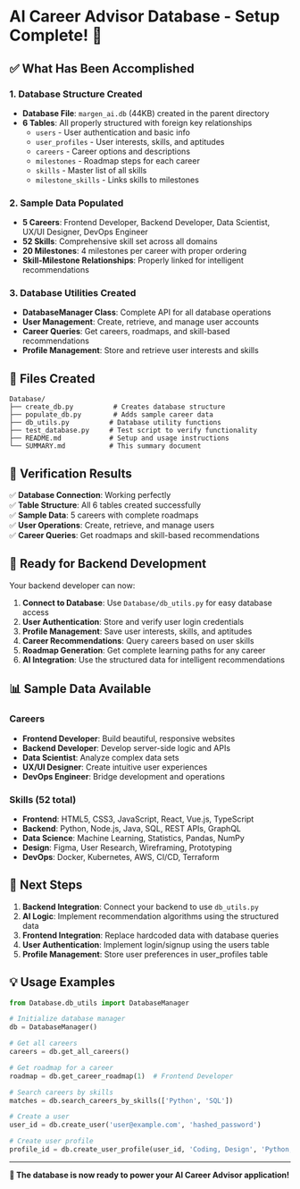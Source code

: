 # AI Career Advisor Database - Setup Complete! 🎉

## ✅ What Has Been Accomplished

### 1. Database Structure Created
- **Database File**: `margen_ai.db` (44KB) created in the parent directory
- **6 Tables**: All properly structured with foreign key relationships
  - `users` - User authentication and basic info
  - `user_profiles` - User interests, skills, and aptitudes
  - `careers` - Career options and descriptions
  - `milestones` - Roadmap steps for each career
  - `skills` - Master list of all skills
  - `milestone_skills` - Links skills to milestones

### 2. Sample Data Populated
- **5 Careers**: Frontend Developer, Backend Developer, Data Scientist, UX/UI Designer, DevOps Engineer
- **52 Skills**: Comprehensive skill set across all domains
- **20 Milestones**: 4 milestones per career with proper ordering
- **Skill-Milestone Relationships**: Properly linked for intelligent recommendations

### 3. Database Utilities Created
- **DatabaseManager Class**: Complete API for all database operations
- **User Management**: Create, retrieve, and manage user accounts
- **Career Queries**: Get careers, roadmaps, and skill-based recommendations
- **Profile Management**: Store and retrieve user interests and skills

## 📁 Files Created

```
Database/
├── create_db.py          # Creates database structure
├── populate_db.py        # Adds sample career data
├── db_utils.py          # Database utility functions
├── test_database.py     # Test script to verify functionality
├── README.md            # Setup and usage instructions
└── SUMMARY.md           # This summary document
```

## 🧪 Verification Results

✅ **Database Connection**: Working perfectly  
✅ **Table Structure**: All 6 tables created successfully  
✅ **Sample Data**: 5 careers with complete roadmaps  
✅ **User Operations**: Create, retrieve, and manage users  
✅ **Career Queries**: Get roadmaps and skill-based recommendations  

## 🚀 Ready for Backend Development

Your backend developer can now:

1. **Connect to Database**: Use `Database/db_utils.py` for easy database access
2. **User Authentication**: Store and verify user login credentials
3. **Profile Management**: Save user interests, skills, and aptitudes
4. **Career Recommendations**: Query careers based on user skills
5. **Roadmap Generation**: Get complete learning paths for any career
6. **AI Integration**: Use the structured data for intelligent recommendations

## 📊 Sample Data Available

### Careers
- **Frontend Developer**: Build beautiful, responsive websites
- **Backend Developer**: Develop server-side logic and APIs
- **Data Scientist**: Analyze complex data sets
- **UX/UI Designer**: Create intuitive user experiences
- **DevOps Engineer**: Bridge development and operations

### Skills (52 total)
- **Frontend**: HTML5, CSS3, JavaScript, React, Vue.js, TypeScript
- **Backend**: Python, Node.js, Java, SQL, REST APIs, GraphQL
- **Data Science**: Machine Learning, Statistics, Pandas, NumPy
- **Design**: Figma, User Research, Wireframing, Prototyping
- **DevOps**: Docker, Kubernetes, AWS, CI/CD, Terraform

## 🔗 Next Steps

1. **Backend Integration**: Connect your backend to use `db_utils.py`
2. **AI Logic**: Implement recommendation algorithms using the structured data
3. **Frontend Integration**: Replace hardcoded data with database queries
4. **User Authentication**: Implement login/signup using the users table
5. **Profile Management**: Store user preferences in user_profiles table

## 💡 Usage Examples

```python
from Database.db_utils import DatabaseManager

# Initialize database manager
db = DatabaseManager()

# Get all careers
careers = db.get_all_careers()

# Get roadmap for a career
roadmap = db.get_career_roadmap(1)  # Frontend Developer

# Search careers by skills
matches = db.search_careers_by_skills(['Python', 'SQL'])

# Create a user
user_id = db.create_user('user@example.com', 'hashed_password')

# Create user profile
profile_id = db.create_user_profile(user_id, 'Coding, Design', 'Python, JavaScript', 'Problem-solving')
```

---

**🎯 The database is now ready to power your AI Career Advisor application!**
